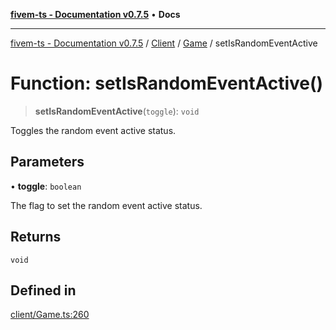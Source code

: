 [**fivem-ts - Documentation v0.7.5**](../../../../../README.md) • **Docs**

***

[fivem-ts - Documentation v0.7.5](../../../../../README.md) / [Client](../../../README.md) / [Game](../README.md) / setIsRandomEventActive

# Function: setIsRandomEventActive()

> **setIsRandomEventActive**(`toggle`): `void`

Toggles the random event active status.

## Parameters

• **toggle**: `boolean`

The flag to set the random event active status.

## Returns

`void`

## Defined in

[client/Game.ts:260](https://github.com/Purpose-Dev/fivem-ts/blob/main/src/client/Game.ts#L260)
